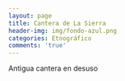 ```yaml
---
layout: page
title: Cantera de La Sierra
header-img: img/fondo-azul.png
categories: Etnográfico
comments: 'true'
---
```



Antigua cantera en desuso

<div class="photos">
</div>
